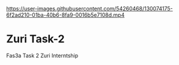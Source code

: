 

https://user-images.githubusercontent.com/54260468/130074175-6f2ad210-01ba-40b6-8fa9-0016b5e7108d.mp4

# Zuri Task-2
 Fas3a Task 2 Zuri Interntship
